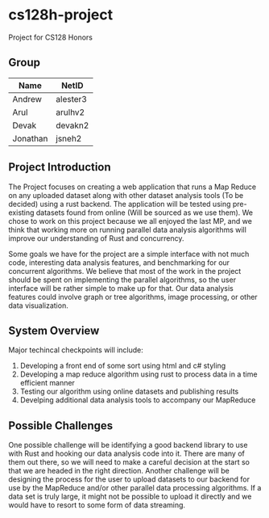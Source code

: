 # cs128h-project
Project for CS128 Honors

## Group
| Name | NetID |
| ------------- | ------------- |
| Andrew | alester3 |
| Arul | arulhv2 |
| Devak | devakn2 |
| Jonathan | jsneh2 |

## Project Introduction
The Project focuses on creating a web application that runs a Map Reduce on any uploaded dataset along with other dataset analysis tools (To be decided) using a rust backend. The application will be tested using pre-existing datasets found from online (Will be sourced as we use them). We chose to work on this project because we all enjoyed the last MP, and we think that working more on running parallel data analysis algorithms will improve our understanding of Rust and concurrency.

Some goals we have for the project are a simple interface with not much code, interesting data analysis features, and benchmarking for our concurrent algorithms. We believe that most of the work in the project should be spent on implementing the parallel algorithms, so the user interface will be rather simple to make up for that. Our data analysis features could involve graph or tree algorithms, image processing, or other data visualization.

## System Overview
Major techincal checkpoints will include:
1) Developing a front end of some sort using html and c# styling
2) Developing a map reduce algorithm using rust to process data in a time efficient manner
3) Testing our algorithm using online datasets and publishing results
4) Develping additional data analysis tools to accompany our MapReduce

## Possible Challenges

One possible challenge will be identifying a good backend library to use with Rust and hooking our data analysis code into it. There are many of them out there, so we will need to make a careful decision at the start so that we are headed in the right direction. Another challenge will be designing the process for the user to upload datasets to our backend for use by the MapReduce and/or other parallel data processing algorithms. If a data set is truly large, it might not be possible to upload it directly and we would have to resort to some form of data streaming.
